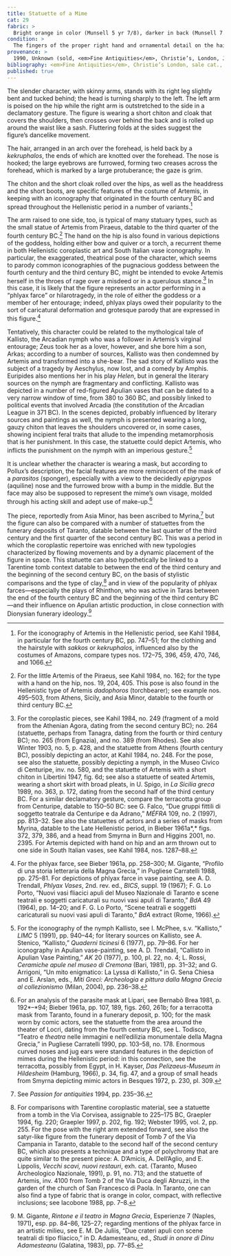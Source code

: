 ```yaml
---
title: Statuette of a Mime
cat: 29
fabric: >
  Bright orange in color (Munsell 5 yr 7/8), darker in back (Munsell 7.5 yr 7/6), with a friable consistency, and with many reflective and carbonous inclusions. Extensive traces of polychromy over a thick layer of white slip: bright pink (arms and <em>kekruphalos</em> [hairnet]), light pink (face and legs), and red (left foot). The body and the head of the statuette were made with bivalve molds, while the arms, legs, and various secondary elements were worked freehand and applied to the figure before firing. On the back is a circular vent hole.
condition: >
  The fingers of the proper right hand and ornamental detail on the hairnet are missing, as is much of the white ground layer.
provenance: >
  1990, Unknown (sold, <em>Fine Antiquities</em>, Christie’s, London, July 11, 1990, lot 239, to Barbara and Lawrence Fleischman.); 1990–1996, Barbara and Lawrence Fleischman (New York, New York), donated to the J. Paul Getty Museum, 1996.
bibliography: <em>Fine Antiquities</em>, Christie’s London, sale cat., July 11, 1990, lot 239; H. Mallalieu, “Around the Salerooms,” <em>Country Life</em> (August 30, 1990), pp. 114–15; Passion for antiquities 1994, no. 119, pp. 235–36; Acquisitions 1996–98, p. 67.
published: true
---
```


The slender character, with skinny arms, stands with its right leg
slightly bent and tucked behind; the head is turning sharply to the
left. The left arm is poised on the hip while the right arm is
outstretched to the side in a declamatory gesture. The figure is wearing
a short chiton and cloak that covers the shoulders, then crosses over
behind the back and is rolled up around the waist like a sash.
Fluttering folds at the sides suggest the figure’s dancelike movement.

The hair, arranged in an arch over the forehead, is held back by a
_kekruphalos_, the ends of which are knotted over the forehead. The nose
is hooked; the large eyebrows are furrowed, forming two creases across
the forehead, which is marked by a large protuberance; the gaze is grim.

The chiton and the short cloak rolled over the hips, as well as the
headdress and the short boots, are specific features of the costume of
Artemis, in keeping with an iconography that originated in the fourth
century <span class="smcaps">BC</span> and spread
throughout the Hellenistic period in a number of variants.[^1]

The arm raised to one side, too, is typical of many statuary types, such
as the small statue of Artemis from Piraeus, datable to the third
quarter of the fourth century <span
class="smcaps">BC.</span>[^2] The hand on the hip is
also found in various depictions of the goddess, holding either bow and
quiver or a torch, a recurrent theme in both Hellenistic coroplastic art
and South Italian vase iconography. In particular, the exaggerated,
theatrical pose of the character, which seems to parody common
iconographies of the pugnacious goddess between the fourth century and
the third century <span class="smcaps">BC,</span>
might be intended to evoke Artemis herself in the throes of rage over a
misdeed or in a querulous stance.[^3] In this case, it is likely that
the figure represents an actor performing in a “phlyax farce” or
hilarotragedy, in the role of either the goddess or a member of her
entourage; indeed, phlyax plays owed their popularity to the sort of
caricatural deformation and grotesque parody that are expressed in this
figure.[^4]

Tentatively, this character could be related to the mythological tale of
Kallisto, the Arcadian nymph who was a follower in Artemis’s virginal
entourage; Zeus took her as a lover, however, and she bore him a son,
Arkas; according to a number of sources, Kallisto was then condemned by
Artemis and transformed into a she-bear. The sad story of Kallisto was
the subject of a tragedy by Aeschylus, now lost, and a comedy by Amphis.
Euripides also mentions her in his play *Helen*, but in general the
literary sources on the nymph are fragmentary and conflicting. Kallisto
was depicted in a number of red-figured Apulian vases that can be dated
to a very narrow window of time, from 380 to 360 <span
class="smcaps">BC</span>, and possibly linked to
political events that involved Arcadia (the constitution of the Arcadian
League in 371 <span class="smcaps">BC)</span>. In the
scenes depicted, probably influenced by literary sources and paintings
as well, the nymph is presented wearing a long, gauzy chiton that leaves
the shoulders uncovered or, in some cases, showing incipient feral
traits that allude to the impending metamorphosis that is her
punishment. In this case, the statuette could depict Artemis, who
inflicts the punishment on the nymph with an imperious gesture.[^5]

It is unclear whether the character is wearing a mask, but according to
Pollux’s description, the facial features are more reminiscent of the
mask of a *parasitos* (sponger), especially with a view to the decidedly
*epigrypos* (aquiline) nose and the furrowed brow with a bump in the
middle. But the face may also be supposed to represent the mime’s own
visage, molded through his acting skill and adept use of make-up.[^6]

The piece, reportedly from Asia Minor, has been ascribed to Myrina,[^7]
but the figure can also be compared with a number of statuettes from the
funerary deposits of Taranto, datable between the last quarter of the
third century and the first quarter of the second century <span
class="smcaps">BC.</span> This was a period in which
the coroplastic repertoire was enriched with new typologies
characterized by flowing movements and by a dynamic placement of the
figure in space. This statuette can also hypothetically be linked to a
Tarentine tomb context datable to between the end of the third century
and the beginning of the second century <span
class="smcaps">BC</span>, on the basis of stylistic
comparisons and the type of clay,[^8] and in view of the popularity of
phlyax farces—especially the plays of Rhinthon, who was active in Taras
between the end of the fourth century <span
class="smcaps">BC</span> and the beginning of the
third century <span class="smcaps">BC</span>—and their
influence on Apulian artistic production, in close connection with
Dionysian funerary ideology.[^9]

[^1]: For the iconography of Artemis in the Hellenistic period, see
    <span class="smcaps">Kahil</span> 1984, in
    particular for the fourth century <span
    class="smcaps">BC</span>, pp. 747–51; for the
    clothing and the hairstyle with *sakkos* or *kekruphalos*,
    influenced also by the costumes of Amazons, compare types nos.
    172–75, 396, 459, 470, 746, and 1066.

[^2]: For the little Artemis of the Piraeus, see <span
    class="smcaps">Kahil</span> 1984, no. 162; for the
    type with a hand on the hip, nos. 19, 204, 405. This pose is also
    found in the Hellenistic type of Artemis *dadophoros* (torchbearer);
    see example nos. 495–503, from Athens, Sicily, and Asia Minor,
    datable to the fourth or third century <span
    class="smcaps">BC.</span>

[^3]: For the coroplastic pieces, see <span
    class="smcaps">Kahil</span> 1984, no. 249
    (fragment of a mold from the Athenian Agora, dating from the second
    century <span class="smcaps">BC</span>); no. 264
    (statuette, perhaps from Tanagra, dating from the fourth or third
    century <span class="smcaps">BC</span>); no. 265
    (from Egnazia), and no. 389 (from Rhodes). See also <span
    class="smcaps">Winter</span> 1903, no. 5, p. 428,
    and the statuette from Athens (fourth century <span
    class="smcaps">BC</span>), possibly depicting an
    actor, at <span class="smcaps">Kahil</span> 1984,
    no. 248. For the pose, see also the statuette, possibly depicting a
    nymph, in the Museo Civico di Centuripe, inv. no. 580, and the
    statuette of Artemis with a short chiton in <span
    class="smcaps">Libertini</span> 1947, fig. 6d; see
    also a statuette of seated Artemis, wearing a short skirt with broad
    pleats, in U. Spigo, in *<span class="smcaps">La
    Sicilia greca</span>* 1989, no. 363, p. 172, dating from the second
    half of the third century <span
    class="smcaps">BC.</span> For a similar
    declamatory gesture, compare the terracotta group from Centuripe,
    datable to 150–50 <span class="smcaps">BC</span>:
    see G. Falco, “Due gruppi fittili di soggetto teatrale da Centuripe
    e da Adrano,” *MÉFRA* 109, no. 2 (1997), pp. 813–32. See also the
    statuettes of actors and a series of masks from Myrina, datable to
    the Late Hellenistic period, in <span
    class="smcaps">Bieber</span> 1961a*,* figs. 372,
    379, 386, and a head from Smyrna in <span
    class="smcaps">Burn and Higgins</span> 2001, no.
    2395. For Artemis depicted with hand on hip and an arm thrown out to
    one side in South Italian vases, see <span
    class="smcaps">Kahil</span> 1984, nos. 1287–88.

[^4]: For the phlyax farce, see <span
    class="smcaps">Bieber</span> 1961a, pp. 258–300;
    M. Gigante, “Profilo di una storia letteraria della Magna Grecia,”
    in <span class="smcaps">Pugliese Carratelli</span>
    1988, pp. 275–81. For depictions of phlyax farce in vase painting,
    see A. D. Trendall, *Phlyax Vases*, 2nd. rev. ed., *BICS*, suppl. 19
    (1967); F. G. Lo Porto, “Nuovi vasi fliacici apuli del Museo
    Nazionale di Taranto e scene teatrali e soggetti caricaturali su
    nuovi vasi apuli di Taranto,” *BdA* 49 (1964), pp. 14–20; and F. G.
    Lo Porto, “Scene teatrali e soggetti caricaturali su nuovi vasi
    apuli di Taranto,” *BdA* extract (Rome, 1966).

[^5]: For the iconography of the nymph Kallisto, see I. McPhee, s.v.
    “Kallisto,” *LIMC* 5 (1991), pp. 940–44; for literary sources on
    Kallisto, see A. Stenico, “Kallisto,” *Quaderni ticinesi* 6 (1977),
    pp. 79–86. For her iconography in Apulian vase-painting, see A. D.
    Trendall, “Callisto in Apulian Vase Painting,” *AK* 20 (1977), p.
    100, pl. 22, no. 4; L. Rossi, *Ceramiche apule nel museo di Cremona*
    (Bari, 1981), pp. 31–32; and G. Arrigoni, “Un mito enigmatico: La
    Lyssa di Kallisto,” in G. Sena Chiesa and E. Arslan, eds., *Miti
    Greci: Archeologia e pittura dalla Magna Grecia al collezionismo*
    (Milan, 2004), pp. 236–38.

[^6]: For an analysis of the parasite mask at Lipari, see <span
    class="smcaps">Bernabò Brea</span> 1981, p.
    192*–*94; <span class="smcaps">Bieber</span>
    1961a, pp. 107, 189, figs. 260, 261b; for a terracotta mask from
    Taranto, found in a funerary deposit, p. 100; for the mask worn by
    comic actors, see the statuette from the area around the theater of
    Locri, dating from the fourth century <span
    class="smcaps">BC</span>, see L. Todisco, “Teatro
    e *theatra* nelle immagini e nell’edilizia monumentale della Magna
    Grecia,” in <span class="smcaps">Pugliese
    Carratelli</span> 1990, pp. 103–58, no. 178. Enormous curved noses
    and jug ears were standard features in the depiction of mimes during
    the Hellenistic period: in this connection, see the terracotta,
    possibly from Egypt, in H. Kayser, *Das Pelizaeus-Museum in
    Hildesheim* (Hamburg, 1966), p. 34, fig. 47, and a group of small
    heads from Smyrna depicting mimic actors in <span
    class="smcaps">Besques</span> 1972, p. 230, pl.
    309.

[^7]: See *<span class="smcaps">Passion for
    antiquities</span>* 1994, pp. 235–36.

[^8]: For comparisons with Tarentine coroplastic material, see a
    statuette from a tomb in the Via Corvisea, assignable to 225–175
    <span class="smcaps">BC</span>, <span
    class="smcaps">Graepler 1994</span>, fig. 220;
    <span class="smcaps">Graepler</span> 1997, p. 202,
    fig. 192; <span class="smcaps">Webster</span>
    1995, vol. 2, pp. 255. For the pose with the right arm extended
    forward, see also the satyr-like figure from the funerary deposit of
    Tomb 7 of the Via Campania in Taranto, datable to the second half of
    the second century <span class="smcaps">BC</span>,
    which also presents a technique and a type of polychromy that are
    quite similar to the present piece: A. D’Amicis, A. Dell’Aglio, and
    E. Lippolis, *Vecchi scavi, nuovi restauri*, exh. cat. (Taranto,
    Museo Archeologico Nazionale, 1991), p. 91, no. 713; and the
    statuette of Artemis, inv. 4100 from Tomb 2 of the Via Duca degli
    Abruzzi, in the garden of the church of San Francesco di Paola. In
    Taranto, one can also find a type of fabric that is orange in color,
    compact, with reflective inclusions; see <span
    class="smcaps">Iacobone</span> 1988, pp. 7–8.

[^9]: M. Gigante, *Rintone e il teatro in Magna Grecia*, Esperienze 7
    (Naples, 1971)**,** esp. pp. 84–86, 125–27; regarding mentions of
    the phlyax farce in an artistic milieu, see E. M. De Juliis, “Due
    crateri apuli con scene teatrali di tipo fliacico,” in D.
    Adamesteanu, ed., *Studi in onore di Dinu Adamesteanu* (Galatina,
    1983), pp. 77–85.
